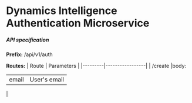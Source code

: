 Dynamics Intelligence Authentication Microservice
==================================================
##### API specification
**Prefix:** /api/v1/auth

**Routes:**
| Route   | Parameters |
|---------|-----------------|
| /create |body: <br/><table><tr><td>email</td><td>User's email</td></tr></table>|
